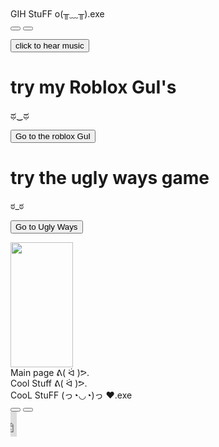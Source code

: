 
<link rel="stylesheet" href="https://unpkg.com/7.css">
<body>
<div>



<style>
body {
  background-image: url('https://cdn.discordapp.com/attachments/767055759389098034/1288728226725888072/cool-frutiger-metro-wallpapers-i-found-on-deviantart-v0-lkg8vsf0a1bc1.png?ex=66f63d30&is=66f4ebb0&hm=6cd96fa39e25951ed6c156e961cd077500252f16b756fa9a5ef0fdffe06b5455&');
  background-repeat: no-repeat;
  background-attachment: fixed; 
  background-size: 100% 100%;
}
</style>
<link rel="icon" type="image/png" href="/favicon.png"/>
<link rel="icon" type="image/png" href="https://cdn.discordapp.com/attachments/767055759389098034/1288732332425084928/pixil-frame-0_1.png?ex=66f64103&is=66f4ef83&hm=7c7366a01ec6a94c9962fe45b72c9019fe839fab0e403db955cff53400d916d7&"/>

<div class="background">
  <div class="window glass active" style="max-width: 100%; --window-background-color: #805ba5;">
    <div class="title-bar">
      <div class="title-bar-text">GIH StuFF o(╥﹏╥).exe</div>
      <div class="title-bar-controls">
        <button aria-label="Minimize"></button>
        <button aria-label="Close"></button>
      </div>
    </div>
    <div class="window-body has-space">

<a href="https://gih-lol.github.io" class="button"><button>click to hear music</button></a>
<h1>try my Roblox GuI's</h1>ಥ‿ಥ
   
   <a href="https://github.com/GIH-LOL/GIH_LOL-roblox-gui" class="button"><button>Go to the roblox GuI</button></a>

</div>
<div role="progressbar" class="marquee"></div>
<div>
<h1>try the ugly ways game</h1>ಠ_ಠ	
   
   <a href="https://github.com/GIH-LOL/ugly-ways" class="button"><button>Go to Ugly Ways</button></a>

</div>
<div role="progressbar" class="marquee"></div>

<img src="https://cdn.discordapp.com/attachments/767055759389098034/1288712968002998282/pixil-gif-drawing.gif?ex=66f62efa&is=66f4dd7a&hm=ade4344695d653eb18f4f7333d7153859effeba6beb7fbe67f92d7aad3207e40&" width="100" height="200">

<!-- space -->

</body>
  </div>
   </div>
    <div role="tooltip">Main page ᕕ( ᐛ )ᕗ.</div>
     </div>
      </div>

<div>
<div role="progressbar" class="marquee"></div>
</div>
  <div role="tooltip" class="is-top is-right">Cool Stuff ᕕ( ᐛ )ᕗ.</div>
   </div>
   
<div class="background">
  <div class="window glass active" style="max-width: 100%; --window-background-color: #805ba5;">
    <div class="title-bar">
      <div class="title-bar-text">CooL StuFF (っ◔◡◔)っ ♥.exe</div>
      <div class="title-bar-controls">
        <button aria-label="Minimize"></button>
        <button aria-label="Close"></button>
      </div>
    </div>
    <div class="window-body has-space">

<!--have ths under all-->

<div style="position: fixed; z-index: -99; width: 10%; height: 10%">
  <iframe frameborder="0" height="10%" width="10%" 
    src="https://www.youtube.com/embed/b12dBv7EDjU?&autoplay=1&controls=0&showinfo=0">
  </iframe>
</div>





